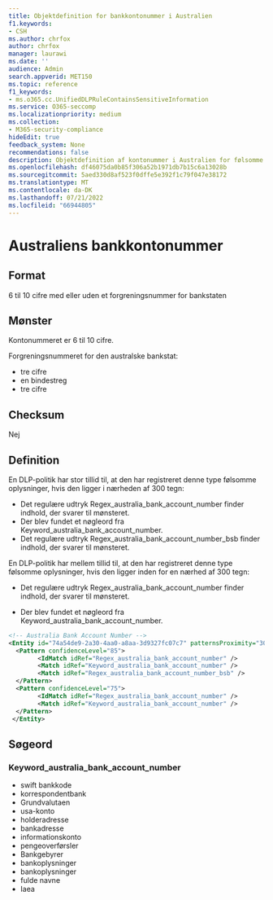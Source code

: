 ```yaml
---
title: Objektdefinition for bankkontonummer i Australien
f1.keywords:
- CSH
ms.author: chrfox
author: chrfox
manager: laurawi
ms.date: ''
audience: Admin
search.appverid: MET150
ms.topic: reference
f1_keywords:
- ms.o365.cc.UnifiedDLPRuleContainsSensitiveInformation
ms.service: O365-seccomp
ms.localizationpriority: medium
ms.collection:
- M365-security-compliance
hideEdit: true
feedback_system: None
recommendations: false
description: Objektdefinition af kontonummer i Australien for følsomme oplysninger af typen .
ms.openlocfilehash: df46075da0b85f306a52b1971db7b15c6a13028b
ms.sourcegitcommit: 5aed330d8af523f0dffe5e392f1c79f047e38172
ms.translationtype: MT
ms.contentlocale: da-DK
ms.lasthandoff: 07/21/2022
ms.locfileid: "66944805"
---
```

# <a name="australia-bank-account-number"></a>Australiens bankkontonummer

## <a name="format"></a>Format

6 til 10 cifre med eller uden et forgreningsnummer for bankstaten

## <a name="pattern"></a>Mønster

Kontonummeret er 6 til 10 cifre.

Forgreningsnummeret for den australske bankstat:

- tre cifre
- en bindestreg
- tre cifre

## <a name="checksum"></a>Checksum

Nej

## <a name="definition"></a>Definition

En DLP-politik har stor tillid til, at den har registreret denne type følsomme oplysninger, hvis den ligger i nærheden af 300 tegn:

- Det regulære udtryk Regex_australia_bank_account_number finder indhold, der svarer til mønsteret.
- Der blev fundet et nøgleord fra Keyword_australia_bank_account_number.
- Det regulære udtryk Regex_australia_bank_account_number_bsb finder indhold, der svarer til mønsteret.

En DLP-politik har mellem tillid til, at den har registreret denne type følsomme oplysninger, hvis den ligger inden for en nærhed af 300 tegn:

- Det regulære udtryk Regex_australia_bank_account_number finder indhold, der svarer til mønsteret.

- Der blev fundet et nøgleord fra Keyword_australia_bank_account_number.

```xml
<!-- Australia Bank Account Number -->
<Entity id="74a54de9-2a30-4aa0-a8aa-3d9327fc07c7" patternsProximity="300" recommendedConfidence="75">
  <Pattern confidenceLevel="85">
        <IdMatch idRef="Regex_australia_bank_account_number" />
        <Match idRef="Keyword_australia_bank_account_number" />
        <Match idRef="Regex_australia_bank_account_number_bsb" />
  </Pattern>
  <Pattern confidenceLevel="75">
        <IdMatch idRef="Regex_australia_bank_account_number" />
        <Match idRef="Keyword_australia_bank_account_number" />
  </Pattern>
 </Entity>
```

## <a name="keywords"></a>Søgeord

### <a name="keyword_australia_bank_account_number"></a>Keyword_australia_bank_account_number

- swift bankkode
- korrespondentbank
- Grundvalutaen
- usa-konto
- holderadresse
- bankadresse
- informationskonto
- pengeoverførsler
- Bankgebyrer
- bankoplysninger
- bankoplysninger
- fulde navne
- Iaea